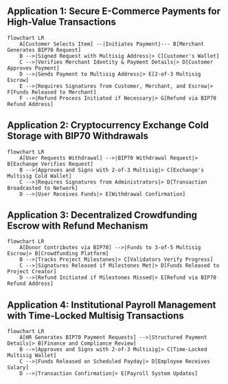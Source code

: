 ## Application 1: Secure E-Commerce Payments for High-Value Transactions

```mermaid
flowchart LR
    A[Customer Selects Item] --|Initiates Payment|--- B[Merchant Generates BIP70 Request]
    B -->|Signed Request with Multisig Address|> C[Customer's Wallet]
    C -->|Verifies Merchant Identity & Payment Details|> D[Customer Approves Payment]
    D -->|Sends Payment to Multisig Address|> E[2-of-3 Multisig Escrow]
    E -->|Requires Signatures from Customer, Merchant, and Escrow|> F[Funds Released to Merchant]
    F -->|Refund Process Initiated if Necessary|> G[Refund via BIP70 Refund Address]
```

## Application 2: Cryptocurrency Exchange Cold Storage with BIP70 Withdrawals

```mermaid
flowchart LR
    A[User Requests Withdrawal] -->|BIP70 Withdrawal Request|> B[Exchange Verifies Request]
    B -->|Approves and Signs with 2-of-3 Multisig|> C[Exchange's Multisig Cold Wallet]
    C -->|Requires Signatures from Administrators|> D[Transaction Broadcasted to Network]
    D -->|User Receives Funds|> E[Withdrawal Confirmation]
```

## Application 3: Decentralized Crowdfunding Escrow with Refund Mechanism

```mermaid
flowchart LR
    A[Donor Contributes via BIP70] -->|Funds to 3-of-5 Multisig Escrow|> B[Crowdfunding Platform]
    B -->|Tracks Project Milestones|> C[Validators Verify Progress]
    C -->|Signatures Released if Milestones Met|> D[Funds Released to Project Creator]
    D -->|Refund Initiated if Milestones Missed|> E[Refund via BIP70 Refund Address]
```

## Application 4: Institutional Payroll Management with Time-Locked Multisig Transactions

```mermaid
flowchart LR
    A[HR Generates BIP70 Payment Requests] -->|Structured Payment Details|> B[Finance and Compliance Review]
    B -->|Approves and Signs with 2-of-3 Multisig|> C[Time-Locked Multisig Wallet]
    C -->|Funds Released on Scheduled Payday|> D[Employee Receives Salary]
    D -->|Transaction Confirmation|> E[Payroll System Updates]
```
